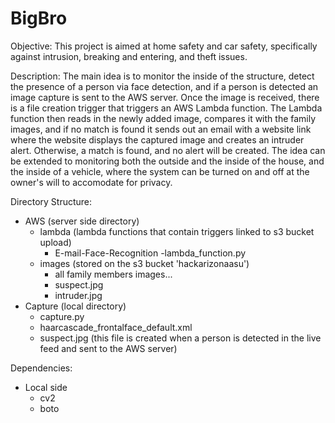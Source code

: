 # BigBro

Objective:
This project is aimed at home safety and car safety, specifically against intrusion, breaking and entering, and theft issues.


Description:
The main idea is to monitor the inside of the structure, detect the presence of a person via face detection, and if a person is detected an image capture is sent to the AWS server. Once the image is received, there is a file creation trigger that triggers an AWS Lambda function. The Lambda function then reads in the newly added image, compares it with the family images, and if no match is found it sends out an email with a website link where the website displays the captured image and creates an intruder alert. Otherwise, a match is found, and no alert will be created. The idea can be extended to monitoring both the outside and the inside of the house, and the inside of a vehicle, where the system can be turned on and off at the owner's will to accomodate for privacy.


Directory Structure:
- AWS (server side directory)
	- lambda (lambda functions that contain triggers linked to s3 bucket upload)
		- E-mail-Face-Recognition
			-lambda_function.py
	- images (stored on the s3 bucket 'hackarizonaasu')
		- all family members images...
		- suspect.jpg
		- intruder.jpg
- Capture (local directory)
	- capture.py
	- haarcascade_frontalface_default.xml
	- suspect.jpg (this file is created when a person is detected in the live feed and sent to the AWS server)


Dependencies:
- Local side
	- cv2
	- boto
